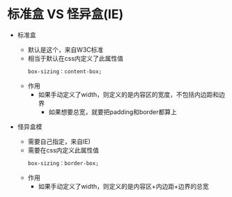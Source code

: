 # 标准盒 VS 怪异盒(IE)

- 标准盒
    - 默认是这个，来自W3C标准
    - 相当于默认在css内定义了此属性值
        ```css
        box-sizing：content-box;
        ```
    - 作用
        - 如果手动定义了width，则定义的是内容区的宽度，不包括内边距和边界
            - 如果想要总宽，就要把padding和border都算上
        
- 怪异盒模
    - 需要自己指定，来自IE)
    - 需要在css内定义此属性值
        ```css
        box-sizing：border-box;
        ```
    - 作用
        - 如果手动定义了width，则定义的是内容区+内边距+边界的总宽
